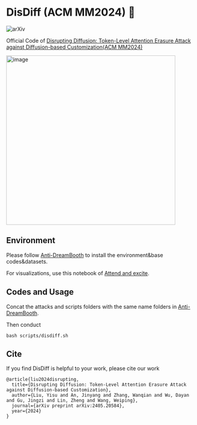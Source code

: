 # DisDiff  (ACM MM2024) 🌟

![arXiv](https://img.shields.io/badge/arxiv-2405.20584-brightgreen?style=flat&link=https%3A%2F%2Farxiv.org%2Fabs%2F2405.2058)

Official Code of [Disrupting Diffusion: Token-Level Attention Erasure Attack against Diffusion-based Customization(ACM MM2024)](https://arxiv.org/abs/2405.20584) 

<img src="https://github.com/user-attachments/assets/12a97d59-db3a-4ebc-8f96-855f0c371af4" alt="image" width="450" height="450"/>



## Environment
Please follow [Anti-DreamBooth](https://github.com/VinAIResearch/Anti-DreamBooth) to install the environment&base codes&datasets.

For visualizations, use this notebook of [Attend and excite](https://github.com/yuval-alaluf/Attend-and-Excite/blob/main/notebooks/explain.ipynb).

## Codes and Usage
Concat the attacks and scripts folders with the same name folders in [Anti-DreamBooth](https://github.com/VinAIResearch/Anti-DreamBooth).

Then conduct
```
bash scripts/disdiff.sh 
```

## Cite
If you find DisDiff is helpful to your work, please cite our work

```
@article{liu2024disrupting,
  title={Disrupting Diffusion: Token-Level Attention Erasure Attack against Diffusion-based Customization},
  author={Liu, Yisu and An, Jinyang and Zhang, Wanqian and Wu, Dayan and Gu, Jingzi and Lin, Zheng and Wang, Weiping},
  journal={arXiv preprint arXiv:2405.20584},
  year={2024}
}
```
